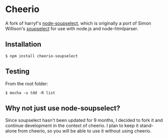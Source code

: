 # Cheerio

A fork of harryf's [node-soupselect](http://github.com/harryf/node-soupselect), which is originally a port of Simon Willison's [soupselect](http://code.google.com/p/soupselect/) for use with node.js and node-htmlparser.

## Installation

    $ npm install cheerio-soupselect

## Testing

From the root folder:

    $ mocha -u tdd -R list

## Why not just use node-soupselect?

Since soupselect hasn't been updated for 9 months, I decided to fork it and continue development in the context of cheerio. I plan to keep it stand-alone from cheerio, so you will be able to use it without using cheerio.

